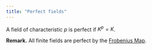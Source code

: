 ```yaml
---
title: "Perfect fields"
---
```


A field of characteristic $p$ is perfect if $K^p=K$.

**Remark.** All finite fields are perfect by the [Frobenius Map](<notes/ntpy/Definitions/Algebraic Number Theory/Field Theory/Frobenius Map.md>).